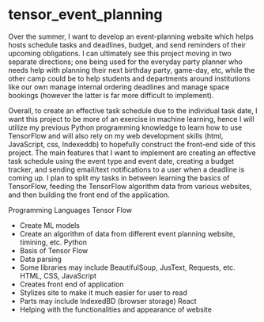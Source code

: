 # tensor_event_planning
Over the summer, I want to develop an event-planning website which helps hosts schedule tasks and deadlines, budget, and send reminders of their upcoming obligations. I can ultimately see this project moving in two separate directions; one being used for the everyday party planner who needs help with planning their next birthday party, game-day, etc, while the other camp could be to help students and departments around institutions like our own manage internal ordering deadlines and manage space bookings (however the latter is far more difficult to implement). 

Overall, to create an effective task schedule due to the individual task date, I want this project to be more of an exercise in machine learning, hence I will utilize my previous Python programming knowledge to learn how to use TensorFlow and will also rely on my web development skills (html, JavaScript, css, Indexeddb) to hopefully construct the front-end side of this project. The main features that I want to implement are creating an effective task schedule using the event type and event date, creating a budget tracker, and sending email/text notifications to a user when a deadline is coming up. I plan to split my tasks in between learning the basics of TensorFlow, feeding the TensorFlow algorithm data from various websites, and then building the front end of the application. 

Programming Languages
Tensor Flow
- Create ML models
- Create an algorithm of data from different event planning website, timining, etc. 
Python
- Basis of Tensor Flow
- Data parsing
- Some libraries may include BeautifulSoup, JusText, Requests, etc.
HTML, CSS, JavaScript
- Creates front end of application
- Stylizes site to make it much easier for user to read
- Parts may include IndexedBD (browser storage)
React
- Helping with the functionalities and appearance of website
